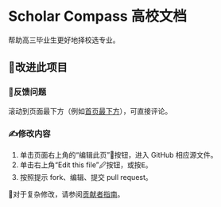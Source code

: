 # Scholar Compass 高校文档

帮助高三毕业生更好地择校选专业。

## 🤝改进此项目

### 🔎反馈问题

滚动到页面最下方（例如[首页最下方][index-comments]），可直接评论。

### ✍修改内容

1. 单击页面右上角的“编辑此页”📝按钮，进入 GitHub 相应源文件。
2. 单击右上角“Edit this file”🖉按钮，或按<kbd>E</kbd>。
3. 按照提示 fork、编辑、提交 pull request。

[index-comments]: https://scholar-compass.github.io/content/#__comments

🤖对于复杂修改，请参阅[贡献者指南](./CONTRIBUTING.md)。

